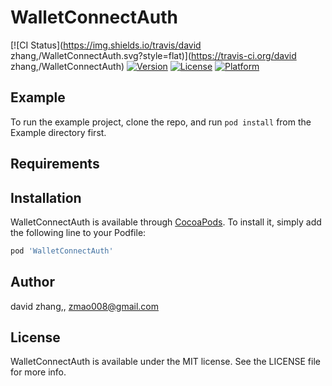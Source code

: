 # WalletConnectAuth

[![CI Status](https://img.shields.io/travis/david zhang,/WalletConnectAuth.svg?style=flat)](https://travis-ci.org/david zhang,/WalletConnectAuth)
[![Version](https://img.shields.io/cocoapods/v/WalletConnectAuth.svg?style=flat)](https://cocoapods.org/pods/WalletConnectAuth)
[![License](https://img.shields.io/cocoapods/l/WalletConnectAuth.svg?style=flat)](https://cocoapods.org/pods/WalletConnectAuth)
[![Platform](https://img.shields.io/cocoapods/p/WalletConnectAuth.svg?style=flat)](https://cocoapods.org/pods/WalletConnectAuth)

## Example

To run the example project, clone the repo, and run `pod install` from the Example directory first.

## Requirements

## Installation

WalletConnectAuth is available through [CocoaPods](https://cocoapods.org). To install
it, simply add the following line to your Podfile:

```ruby
pod 'WalletConnectAuth'
```

## Author

david zhang,, zmao008@gmail.com

## License

WalletConnectAuth is available under the MIT license. See the LICENSE file for more info.
